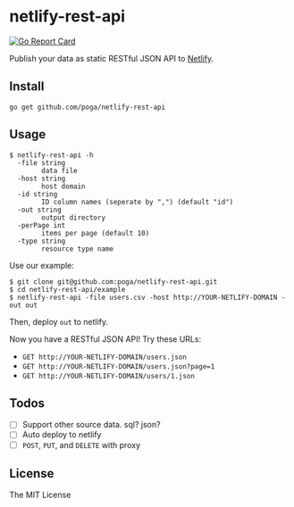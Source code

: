 # netlify-rest-api

[![Go Report Card](https://goreportcard.com/badge/github.com/poga/netlify-rest-api)](https://goreportcard.com/report/github.com/poga/netlify-rest-api)

Publish your data as static RESTful JSON API to [Netlify](https://netlify.com).

## Install

`go get github.com/poga/netlify-rest-api`

## Usage

```
$ netlify-rest-api -h
  -file string
    	data file
  -host string
    	host domain
  -id string
    	ID column names (seperate by ",") (default "id")
  -out string
    	output directory
  -perPage int
    	items per page (default 10)
  -type string
    	resource type name
```

Use our example:

```
$ git clone git@github.com:poga/netlify-rest-api.git
$ cd netlify-rest-api/example
$ netlify-rest-api -file users.csv -host http://YOUR-NETLIFY-DOMAIN -out out
```

Then, deploy `out` to netlify.

Now you have a RESTful JSON API! Try these URLs:

* `GET http://YOUR-NETLIFY-DOMAIN/users.json`
* `GET http://YOUR-NETLIFY-DOMAIN/users.json?page=1`
* `GET http://YOUR-NETLIFY-DOMAIN/users/1.json`


## Todos

- [ ] Support other source data. sql? json?
- [ ] Auto deploy to netlify
- [ ] `POST`, `PUT`, and `DELETE` with proxy

## License

The MIT License

